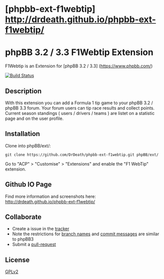 [phpbb-ext-f1webtip] 
http://drdeath.github.io/phpbb-ext-f1webtip/
==================

# phpBB 3.2 / 3.3 F1Webtip Extension

F1Webtip is an Extension for [phpBB 3.2 / 3.3] (https://www.phpbb.com/)

[![Build Status](https://travis-ci.org/DrDeath/phpbb-ext-f1webtip.svg?branch=master)](https://travis-ci.org/DrDeath/phpbb-ext-f1webtip)

## Description

With this extension you can add a Formula 1 tip game to your phpBB 3.2 / phpBB 3.3 forum.
Your forum users can tip race results and collect points.
Current season standings ( users / drivers / teams ) are listet on a statistic page and on the user profile.


## Installation

Clone into phpBB/ext/:

    git clone https://github.com/DrDeath/phpbb-ext-f1webtip.git phpBB/ext/

Go to "ACP" > "Customise" > "Extensions" and enable the "F1 WebTip" extension.

## Github IO Page

Find more information and screenshots here:
http://drdeath.github.io/phpbb-ext-f1webtip/

## Collaborate

* Create a issue in the [tracker](https://github.com/DrDeath/phpbb-ext-f1webtip/issues)
* Note the restrictions for [branch names](https://area51.phpbb.com/docs/dev/3.1.x/development/git.html#branch-names) and [commit messages](https://area51.phpbb.com/docs/dev/3.1.x/development/git.html#commit-messages) are similar to phpBB3
* Submit a [pull-request](https://github.com/DrDeath/phpbb-ext-f1webtip/pulls)

## License

[GPLv2](license.txt)
